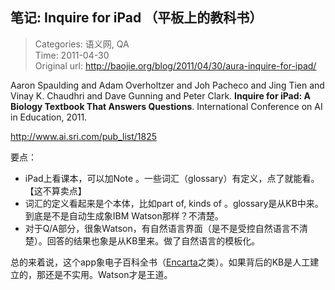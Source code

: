 笔记: Inquire for iPad （平板上的教科书）
---
    
> Categories: 语义网, QA  
> Time: 2011-04-30  
> Original url: <http://baojie.org/blog/2011/04/30/aura-inquire-for-ipad/>
    
Aaron Spaulding and Adam Overholtzer and Joh Pacheco and Jing Tien and Vinay K. Chaudhri and Dave Gunning and Peter Clark. **Inquire for iPad: A Biology Textbook That Answers Questions**. International Conference on AI in Education, 2011. 

<http://www.ai.sri.com/pub_list/1825>

要点：

- iPad上看课本，可以加Note 。一些词汇（glossary）有定义，点了就能看。【这不算卖点】
- 词汇的定义看起来是个本体，比如part of, kinds of 。glossary是从KB中来。到底是不是自动生成象IBM Watson那样？不清楚。
- 对于Q/A部分，很象Watson，有自然语言界面（是不是受控自然语言不清楚）。回答的结果也象是从KB里来。做了自然语言的模板化。

总的来着说，这个app象电子百科全书（[Encarta](https://en.wikipedia.org/wiki/Encarta)之类）。如果背后的KB是人工建立的，那还是不实用。Watson才是王道。     
    